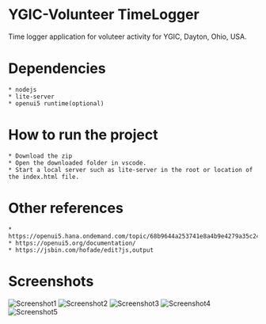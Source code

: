 # YGIC-Volunteer TimeLogger
Time logger application for voluteer activity for YGIC, Dayton, Ohio, USA.

# Dependencies
    * nodejs
    * lite-server   
    * openui5 runtime(optional) 

# How to run the project
    * Download the zip
    * Open the downloaded folder in vscode. 
    * Start a local server such as lite-server in the root or location of the index.html file.

# Other references
    * https://openui5.hana.ondemand.com/topic/68b9644a253741e8a4b9e4279a35c247
    * https://openui5.org/documentation/
    * https://jsbin.com/hofade/edit?js,output
    
# Screenshots
![Screenshot1](https://github.com/medhachaitanya/YGIC-TimeLogger/blob/master/screenshots/iphone8silver_portrait.png)
![Screenshot2](https://github.com/medhachaitanya/YGIC-TimeLogger/blob/master/screenshots/iphone8silver_portrait1.png)
![Screenshot3](https://github.com/medhachaitanya/YGIC-TimeLogger/blob/master/screenshots/iphone8silver_portrait2.png)
![Screenshot4](https://github.com/medhachaitanya/YGIC-TimeLogger/blob/master/screenshots/macbookair13_front1.png)
![Screenshot5](https://github.com/medhachaitanya/YGIC-TimeLogger/blob/master/screenshots/macbookair13_front2.png)
